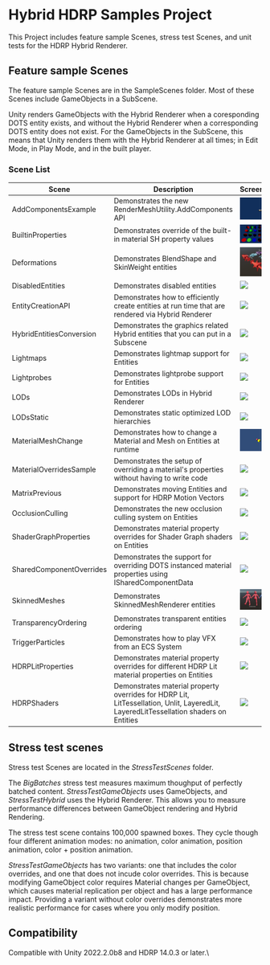 # Hybrid HDRP Samples Project
This Project includes feature sample Scenes, stress test Scenes, and unit tests for the HDRP Hybrid Renderer.

## Feature sample Scenes
The feature sample Scenes are in the SampleScenes folder. Most of these Scenes include GameObjects in a SubScene.

Unity renders GameObjects with the Hybrid Renderer when a coresponding DOTS entity exists, and without the Hybrid Renderer when a corresponding DOTS entity does not exist. For the GameObjects in the SubScene, this means that Unity renders them with the Hybrid Renderer at all times; in Edit Mode, in Play Mode, and in the built player. 
### Scene List

| Scene | Description | Screenshot |
| --- | --- | - |
| AddComponentsExample | Demonstrates the new RenderMeshUtility.AddComponents API | ![](READMEimages/AddComponentsExample.PNG) |
| BuiltinProperties | Demonstrates override of the built-in material SH property values | ![](READMEimages/BuiltinProperties.PNG) |
| Deformations | Demonstrates BlendShape and SkinWeight entities | ![](READMEimages/Deformations.PNG) |
| DisabledEntities |  Demonstrates disabled entities | ![](READMEimages/DisabledEntities.PNG) |
| EntityCreationAPI | Demonstrates how to efficiently create entities at run time that are rendered via Hybrid Renderer  | ![](READMEimages/EntityCreationAPI.PNG) |
| HybridEntitiesConversion | Demonstrates the graphics related Hybrid entities that you can put in a Subscene | ![](READMEimages/HybridEntitiesConversion.PNG) |
| Lightmaps | Demonstrates lightmap support for Entities | ![](READMEimages/Lightmaps.PNG) |
| Lightprobes | Demonstrates lightprobe support for Entities | ![](READMEimages/Lightprobes.PNG) |
| LODs | Demonstrates LODs in Hybrid Renderer | ![](READMEimages/LODs.PNG) |
| LODsStatic | Demonstrates static optimized LOD hierarchies | ![](READMEimages/LODs.PNG) |
| MaterialMeshChange | Demonstrates how to change a Material and Mesh on Entities at runtime | ![](READMEimages/MaterialMeshChange.PNG) |
| MaterialOverridesSample | Demonstrates the setup of overriding a material's properties without having to write code | ![](READMEimages/MaterialOverridesSample.PNG) |
| MatrixPrevious | Demonstrates moving Entities and support for HDRP Motion Vectors | ![](READMEimages/MatrixPrevious.PNG) |
| OcclusionCulling | Demonstrates the new occlusion culling system on Entities | ![](READMEimages/OcclusionCulling.PNG) |
| ShaderGraphProperties | Demonstrates material property overrides for Shader Graph shaders on Entities | ![](READMEimages/ShaderGraphProperties.PNG) |
| SharedComponentOverrides | Demonstrates the support for overriding DOTS instanced material properties using ISharedComponentData | ![](READMEimages/SharedComponentOverrides.PNG) |
| SkinnedMeshes | Demonstrates SkinnedMeshRenderer entities | ![](READMEimages/SkinnedMeshes.PNG) |
| TransparencyOrdering | Demonstrates transparent entities ordering | ![](READMEimages/TransparencyOrdering.PNG) |
| TriggerParticles | Demonstrates how to play VFX from an ECS System | ![](READMEimages/TriggerParticles.PNG) |
| HDRPLitProperties | Demonstrates material property overrides for different HDRP Lit material properties on Entities | ![](READMEimages/HDRPLitProperties.PNG) |
| HDRPShaders | Demonstrates material property overrides for HDRP Lit, LitTessellation, Unlit, LayeredLit, LayeredLitTessellation shaders on Entities | ![](READMEimages/HDRPShaders.PNG) |

## Stress test scenes
Stress test Scenes are located in the _StressTestScenes_ folder.

The _BigBatches_ stress test measures maximum thoughput of perfectly batched content. _StressTestGameObjects_ uses GameObjects, and _StressTestHybrid_ uses the Hybrid Renderer. This allows you to measure performance differences between GameObject rendering and Hybrid Rendering. 

The stress test scene contains 100,000 spawned boxes. They cycle though four different animation modes: no animation, color animation, position animation, color + position animation. 

_StressTestGameObjects_ has two variants: one that includes the color overrides, and one that does not incude color overrides. This is because modifying GameObject color requires Material changes per GameObject, which causes material replication per object and has a large performance impact. Providing a variant without color overrides demonstrates more realistic performance for cases where you only modify position.

## Compatibility
Compatible with Unity 2022.2.0b8 and HDRP 14.0.3 or later.\
